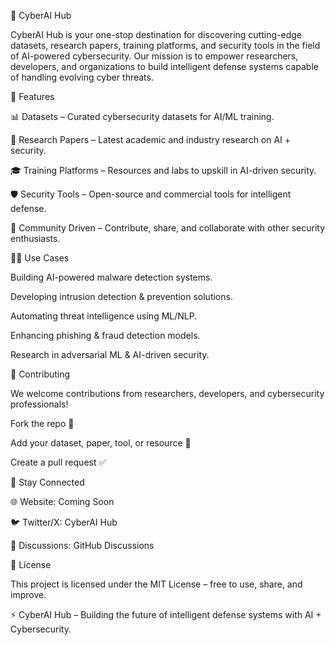 🔐 CyberAI Hub

CyberAI Hub is your one-stop destination for discovering cutting-edge datasets, research papers, training platforms, and security tools in the field of AI-powered cybersecurity.
Our mission is to empower researchers, developers, and organizations to build intelligent defense systems capable of handling evolving cyber threats.

🚀 Features

📊 Datasets – Curated cybersecurity datasets for AI/ML training.

📄 Research Papers – Latest academic and industry research on AI + security.

🎓 Training Platforms – Resources and labs to upskill in AI-driven security.

🛡 Security Tools – Open-source and commercial tools for intelligent defense.

🤝 Community Driven – Contribute, share, and collaborate with other security enthusiasts.

🧑‍💻 Use Cases

Building AI-powered malware detection systems.

Developing intrusion detection & prevention solutions.

Automating threat intelligence using ML/NLP.

Enhancing phishing & fraud detection models.

Research in adversarial ML & AI-driven security.

🤝 Contributing

We welcome contributions from researchers, developers, and cybersecurity professionals!

Fork the repo 🍴

Add your dataset, paper, tool, or resource 📌

Create a pull request ✅

📢 Stay Connected

🌐 Website: Coming Soon

🐦 Twitter/X: CyberAI Hub

💬 Discussions: GitHub Discussions

📜 License

This project is licensed under the MIT License – free to use, share, and improve.

⚡ CyberAI Hub – Building the future of intelligent defense systems with AI + Cybersecurity.
